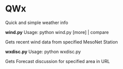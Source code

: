 # QWx
Quick and simple weather info

**wind.py**
Usage: python wind.py [more] | compare

Gets recent wind data from specified MesoNet Station

**wxdisc.py**
Usage: python wxdisc.py

Gets Forecast discussion for specified area in URL
